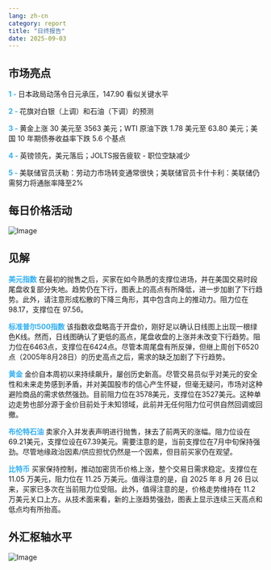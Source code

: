```yaml
---
lang: zh-cn
category: report
title: "日终报告"
date: 2025-09-03
---
```



<h2>市场亮点</h2>
<strong style="color: #2caef7;">1 - </strong> 日本政局动荡令日元承压，147.90 看似关键水平

<strong style="color: #2caef7;">2 - </strong> 花旗对白银（上调）和石油（下调）的预测


<strong style="color: #2caef7;">3 - </strong> 黄金上涨 30 美元至 3563 美元；WTI 原油下跌 1.78 美元至 63.80 美元；美国 10 年期债券收益率下跌 5.6 个基点

<strong style="color: #2caef7;">4 - </strong> 英镑领先，美元落后；JOLTS报告疲软 - 职位空缺减少

<strong style="color: #2caef7;">5 - </strong> 美联储官员沃勒：劳动力市场转变通常很快；美联储官员卡什卡利：美联储仍需努力将通胀率降至2%




<h2>每日价格活动</h2>
<img src="https://markleighedu.github.io/img/Sep-2025/03-Sep-2025/price.jpg" alt="Image"/>

<h2>见解</h2>
<strong style="color: #2caef7;">美元指数</strong> 在最初的抛售之后，买家在如今熟悉的支撑位进场，并在美国交易时段尾盘收复部分失地。趋势仍在下行，图表上的高点有所降低，进一步加剧了下行趋势。此外，请注意形成松散的下降三角形，其中包含向上的推动力。阻力位在 98.17，支撑位在 97.56。

<strong style="color: #2caef7;">标准普尔500指数</strong> 该指数收盘略高于开盘价，刚好足以确认日线图上出现一根绿色K线。然而，日线图确认了更低的高点，尾盘收盘的上涨并未改变下行趋势。阻力位在6463点，支撑位在6424点。尽管本周尾盘有所反弹，但继上周创下6520点（2005年8月28日）的历史高点之后，需求的缺乏加剧了下行趋势。

<strong style="color: #2caef7;">黄金</strong> 金价自本周初以来持续飙升，屡创历史新高。尽管交易员似乎对美元的安全性和未来走势感到矛盾，并对美国股市的信心产生怀疑，但毫无疑问，市场对这种避险商品的需求依然强劲。目前阻力位在3578美元，支撑位在3527美元。这种单边走势也部分源于金价目前处于未知领域，此前并无任何阻力位可供自然回调或回撤。

<strong style="color: #2caef7;">布伦特石油</strong> 卖家介入并发表声明进行抛售，抹去了前两天的涨幅。阻力位设在69.21美元，支撑位设在67.39美元。需要注意的是，当前支撑位在7月中旬保持强劲。尽管地缘政治因素/供应担忧仍然是一个因素，但目前买家仍在观望。

<strong style="color: #2caef7;">比特币</strong> 买家保持控制，推动加密货币价格上涨，整个交易日需求稳定。支撑位在 11.05 万美元，阻力位在 11.25 万美元。值得注意的是，自 2025 年 8 月 26 日以来，买家已多次在当前阻力位受阻。此外，值得注意的是，价格走势维持在 11.2 万美元关口上方。从技术面来看，新的上涨趋势强劲，图表上显示连续三天高点和低点均有所抬高。



<h2>外汇枢轴水平</h2>
<img src="https://markleighedu.github.io/img/Sep-2025/03-Sep-2025/pivot.jpg" alt="Image"/>